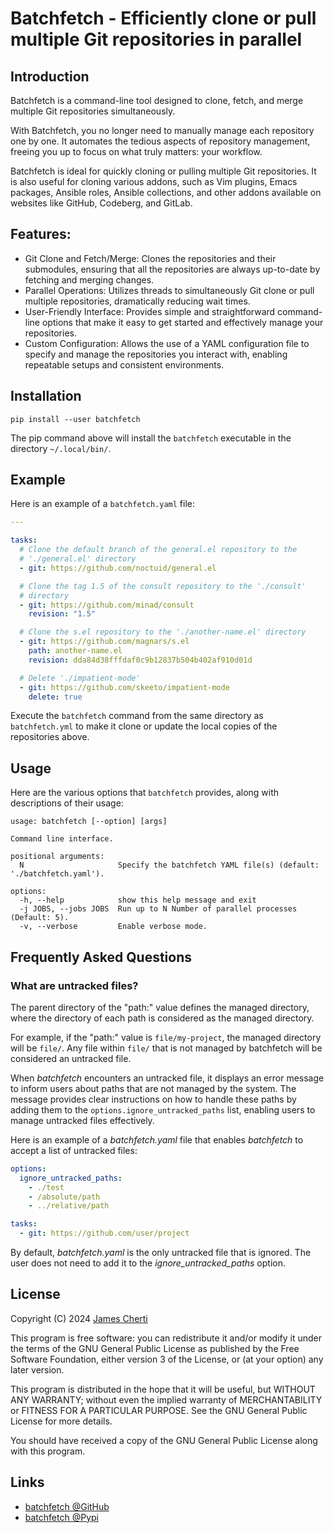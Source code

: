 # Batchfetch - Efficiently clone or pull multiple Git repositories in parallel

## Introduction

Batchfetch is a command-line tool designed to clone, fetch, and merge multiple Git repositories simultaneously.

With Batchfetch, you no longer need to manually manage each repository one by one. It automates the tedious aspects of repository management, freeing you up to focus on what truly matters: your workflow.

Batchfetch is ideal for quickly cloning or pulling multiple Git repositories. It is also useful for cloning various addons, such as Vim plugins, Emacs packages, Ansible roles, Ansible collections, and other addons available on websites like GitHub, Codeberg, and GitLab.

## Features:
- Git Clone and Fetch/Merge: Clones the repositories and their submodules, ensuring that all the repositories are always up-to-date by fetching and merging changes.
- Parallel Operations: Utilizes threads to simultaneously Git clone or pull multiple repositories, dramatically reducing wait times.
- User-Friendly Interface: Provides simple and straightforward command-line options that make it easy to get started and effectively manage your repositories.
- Custom Configuration: Allows the use of a YAML configuration file to specify and manage the repositories you interact with, enabling repeatable setups and consistent environments.

## Installation

```
pip install --user batchfetch
```

The pip command above will install the `batchfetch` executable in the directory `~/.local/bin/`.

## Example

Here is an example of a `batchfetch.yaml` file:

```yaml
---

tasks:
  # Clone the default branch of the general.el repository to the
  # './general.el' directory
  - git: https://github.com/noctuid/general.el

  # Clone the tag 1.5 of the consult repository to the './consult'
  # directory
  - git: https://github.com/minad/consult
    revision: "1.5"

  # Clone the s.el repository to the './another-name.el' directory
  - git: https://github.com/magnars/s.el
    path: another-name.el
    revision: dda84d38fffdaf0c9b12837b504b402af910d01d

  # Delete './impatient-mode'
  - git: https://github.com/skeeto/impatient-mode
    delete: true
```

Execute the `batchfetch` command from the same directory as `batchfetch.yml` to make it clone or update the local copies of the repositories above.

## Usage

Here are the various options that `batchfetch` provides, along with descriptions of their usage:

```
usage: batchfetch [--option] [args]

Command line interface.

positional arguments:
  N                     Specify the batchfetch YAML file(s) (default: './batchfetch.yaml').

options:
  -h, --help            show this help message and exit
  -j JOBS, --jobs JOBS  Run up to N Number of parallel processes (Default: 5).
  -v, --verbose         Enable verbose mode.
```

## Frequently Asked Questions

### What are untracked files?

The parent directory of the "path:" value defines the managed directory, where the directory of each path is considered as the managed directory.

For example, if the "path:" value is `file/my-project`, the managed directory will be `file/`. Any file within `file/` that is not managed by batchfetch will be considered an untracked file.

When *batchfetch* encounters an untracked file, it displays an error message to inform users about paths that are not managed by the system. The message provides clear instructions on how to handle these paths by adding them to the `options.ignore_untracked_paths` list, enabling users to manage untracked files effectively.

Here is an example of a *batchfetch.yaml* file that enables *batchfetch* to accept a list of untracked files:

``` yaml
options:
  ignore_untracked_paths:
    - ./test
    - /absolute/path
    - ../relative/path

tasks:
  - git: https://github.com/user/project
```

By default, *batchfetch.yaml* is the only untracked file that is ignored. The user does not need to add it to the *ignore_untracked_paths* option.

## License

Copyright (C) 2024 [James Cherti](https://www.jamescherti.com)

This program is free software: you can redistribute it and/or modify it under the terms of the GNU General Public License as published by the Free Software Foundation, either version 3 of the License, or (at your option) any later version.

This program is distributed in the hope that it will be useful, but WITHOUT ANY WARRANTY; without even the implied warranty of MERCHANTABILITY or FITNESS FOR A PARTICULAR PURPOSE. See the GNU General Public License for more details.

You should have received a copy of the GNU General Public License along with this program.

## Links

- [batchfetch @GitHub](https://github.com/jamescherti/batchfetch)
- [batchfetch @Pypi](https://pypi.org/project/batchfetch/)
